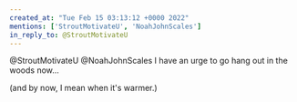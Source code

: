 ```yaml
---
created_at: "Tue Feb 15 03:13:12 +0000 2022"
mentions: ['StroutMotivateU', 'NoahJohnScales']
in_reply_to: @StroutMotivateU
---
```


@StroutMotivateU @NoahJohnScales I have an urge to go hang out in the woods now...

(and by now, I mean when it's warmer.)